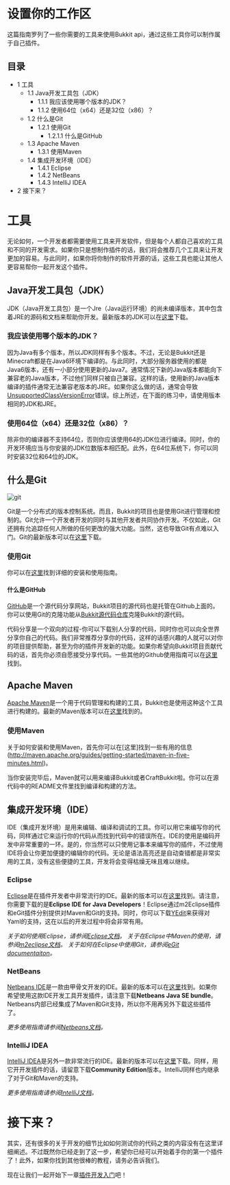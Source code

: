# 设置你的工作区

这篇指南罗列了一些你需要的工具来使用Bukkit api，通过这些工具你可以制作属于自己插件。

## 目录

  * 1 工具
    * 1.1 Java开发工具包（JDK）
      * 1.1.1 我应该使用哪个版本的JDK？
      * 1.1.2 使用64位（x64）还是32位（x86）？
    * 1.2 什么是Git
      * 1.2.1 使用Git
        * 1.2.1.1 什么是GitHub
    * 1.3 Apache Maven
      * 1.3.1 使用Maven
    * 1.4 集成开发环境（IDE）
      * 1.4.1 Eclipse
      * 1.4.2 NetBeans
      * 1.4.3 IntelliJ IDEA
  * 2 接下来？

# 工具

无论如何，一个开发者都需要使用工具来开发软件，但是每个人都自己喜欢的工具和不同的开发需求。如果你只是想制作插件的话，我们将会推荐几个工具来让开发更加的容易。与此同时，如果你将你制作的软件开源的话，这些工具也能让其他人更容易帮你一起开发这个插件。

## Java开发工具包（JDK）

JDK（Java开发工具包）是一个Jre（Java运行环境）的尚未编译版本，其中包含着JRE的源码和文档来帮助你开发。最新版本的JDK可以在[这里](http://www.oracle.com/technetwork/java/javase/downloads/index.html)下载。

### 我应该使用哪个版本的JDK？

因为Java有多个版本，所以JDK同样有多个版本。不过，无论是Bukkit还是Minecraft都是在Java6环境下编译的。与此同时，大部分服务器使用的都是Java6版本，还有一小部分使用更新的Java7。通常情况下新的Java版本都能向下兼容老的Java版本，不过他们同样只被自己兼容。这样的话，使用新的Java版本编译的插件通常无法兼容老版本的JRE。如果你这么做的话，通常会导致[UnsupportedClassVersionError](http://docs.oracle.com/javase/1.5.0/docs/api/index.html?java/lang/UnsupportedClassVersionError.html)错误。综上所述，在下面的练习中，请使用版本相同的JDK和JRE。

### 使用64位（x64）还是32位（x86）？

除非你的编译器不支持64位，否则你应该使用64的JDK位进行编译。同时，你的开发环境应当与你安装的JDK位数版本相匹配。此外，在64位系统下，你可以同时安装32位和64位的JDK。

## 什么是Git


![git](http://git-scm.com/images/logo@2x.png)

Git是一个分布式的版本控制系统。而且，Bukkit的项目也是使用Git进行管理和控制的。Git允许一个开发者开发的同时与其他开发者共同协作开发。不仅如此，Git还拥有允追踪任何人所做的任何更改的强大功能。当然，这也导致Git有点难以入门。Git的最新版本可以在[这里](http://git-scm.com/download)下载。

### 使用Git

你可以在[这里](http://git-scm.com/book)找到详细的安装和使用指南。

#### 什么是GitHub

[GitHub](https://github.com)是一个源代码分享网站，Bukkit项目的源代码也是托管在Github上面的。你可以使用Git的克隆功能从[Bukkit源代码仓库](http://github.com/Bukkit)克隆Bukkit的源代码。


代码分享是一个双向的过程-你可以下载别人分享的代码，同时你也可以向全世界分享你自己的代码。我们非常推荐分享你的代码，这样的话感兴趣的人就可以对你的项目提供帮助，甚至为你的插件开发新的功能。如果你希望向Bukkit项目贡献代码的话，首先你必须自愿接受分享代码。一些其他的Github使用指南可以在[这里](https://help.github.com/)找到。

## Apache Maven

[Apache Maven](http://maven.apache.org)是一个用于代码管理和构建的工具，Bukkit也是使用这种这个工具进行构建的。最新的Maven版本可以在[这里](http://maven.apache.org/download.html)找到的。

### 使用Maven

关于如何安装和使用Maven，首先你可以在[这里]找到一些有用的信息(http://maven.apache.org/guides/getting-started/maven-in-five-minutes.html)。

当你安装完毕后，Maven就可以用来编译Bukkit或者CraftBukkit啦。你可以在源代码中的README文件里找到编译和构建的方法。

## 集成开发环境（IDE）

IDE（集成开发环境）是用来编辑、编译和调试的工具。你可以用它来编写你的代码，同样通过它来运行你的代码从而找到代码中的错误所在。IDE的使用是编码开发中非常重要的一环。是的，你当然可以只使用记事本来编写你的插件，不过使用IDE将会让你更加便捷的编辑你的代码。无论是语法高亮还是自动查错都是非常实用的工具，没有这些便捷的工具，开发将会变得枯燥无味且难以继续。

### Eclipse

[Eclipse](http://www.eclipse.org/)是在插件开发者中非常流行的IDE。最新的版本可以在[这里](http://www.eclipse.org/downloads/packages/)找到。请注意，你需要下载的是**Eclipse IDE for Java Developers**！Eclipse通过m2Eclipse插件和eGit插件分别提供对Maven和Git的支持。同时，你可以下载[YEdit](http://code.google.com/p/yedit/)来获得对Yaml的支持，这在以后的开发过程中将会非常有用。

  _关于如何使用Eclipse，请参阅[Eclipse文档](http://www.eclipse.org/documentation/)。_
  _关于在Eclipse中Maven的使用，请参阅[m2eclipse文档](http://www.sonatype.org/m2eclipse/)。_
  _关于如何在Eclipse中使用Git，请参阅[eGit documentaiton](http://www.eclipse.org/egit/documentation/)。_

### NetBeans

[Netbeans IDE](http://netbeans.org/)是一款由甲骨文开发的IDE。最新的版本可以在[这里](http://netbeans.org/downloads/)找到。如果你希望使用这款IDE开发工具开发插件，请注意下载**Netbeans Java SE bundle**。Netbeans内部已经集成了Maven和Git支持，所以你不用再另外下载这些插件了。

  _更多使用指南请参阅[Netbeans文档](http://netbeans.org/kb/index.html)。_

### IntelliJ IDEA

[IntelliJ IDEA](http://www.jetbrains.com/idea/)是另外一款非常流行的IDE。最新的版本可以在[这里](http://www.jetbrains.com/idea/download/index.html)下载。同样，用它开开发插件的话，请留意下载**Community Edition**版本。IntelliJ同样也内继承了对于Git和Maven的支持。

  _更多使用指南请参阅[IntelliJ文档](http://www.jetbrains.com/idea/documentation/index.jsp)。_

# 接下来？

其实，还有很多的关于开发的细节比如如何测试你的代码之类的内容没有在这里详细阐述。不过既然你已经走到了这一步，希望你已经可以开始着手你的第一个插件了！此外，如果你找到其他很棒的教程，请务必告诉我们。

现在让我们一起开始下一章[插件开发入门](https://github.com/Trigonometry-F/Bukkit-Wiki-Chinese-Translation/blob/master/Developers/Plugin_Tutorial.md)吧！ 